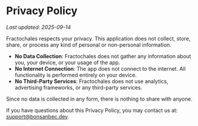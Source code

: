 # Privacy Policy

_Last updated: 2025-09-14_

Fractochales respects your privacy. This application does not collect, store, share, or process any kind of personal or non-personal information.

- **No Data Collection**: Fractochales does not gather any information about you, your device, or your usage of the app.
- **No Internet Connection**: The app does not connect to the internet. All functionality is performed entirely on your device.
- **No Third-Party Services**: Fractochales does not use analytics, advertising frameworks, or any third-party services.

Since no data is collected in any form, there is nothing to share with anyone.

If you have questions about this Privacy Policy, you may contact us at: support@bonsanbec.dev.